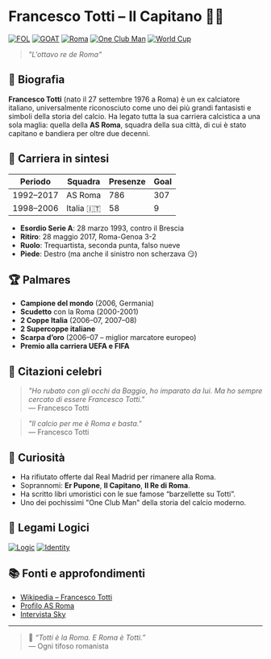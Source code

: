 # Francesco Totti – Il Capitano 🔶🐺

[![FOL](https://img.shields.io/badge/topic-First--Order%20Logic-yellow)](https://en.wikipedia.org/wiki/First-order_logic)
[![GOAT](https://img.shields.io/badge/status-Legendary-red)](https://en.wikipedia.org/wiki/Francesco_Totti)
[![Roma](https://img.shields.io/badge/team-AS%20Roma-maroon)](https://www.asroma.com/)
[![One Club Man](https://img.shields.io/badge/loyalty-One%20Club%20Man-orange)](https://en.wikipedia.org/wiki/One-club_man)
[![World Cup](https://img.shields.io/badge/FIFA%20World%20Cup-🏆%202006-blue)](https://en.wikipedia.org/wiki/2006_FIFA_World_Cup)

> *"L'ottavo re de Roma"* 

## 📜 Biografia

**Francesco Totti** (nato il 27 settembre 1976 a Roma) è un ex calciatore italiano, universalmente riconosciuto come uno dei più grandi fantasisti e simboli della storia del calcio. Ha legato tutta la sua carriera calcistica a una sola maglia: quella della **AS Roma**, squadra della sua città, di cui è stato capitano e bandiera per oltre due decenni.

## 📌 Carriera in sintesi

| Periodo     | Squadra    | Presenze | Goal |
|-------------|------------|----------|------|
| 1992–2017   | AS Roma    | 786      | 307  |
| 1998–2006   | Italia 🇮🇹 | 58       | 9    |

- **Esordio Serie A**: 28 marzo 1993, contro il Brescia
- **Ritiro**: 28 maggio 2017, Roma-Genoa 3-2
- **Ruolo**: Trequartista, seconda punta, falso nueve
- **Piede**: Destro (ma anche il sinistro non scherzava 😏)

## 🏆 Palmares

- **Campione del mondo** (2006, Germania)
- **Scudetto** con la Roma (2000-2001)
- **2 Coppe Italia** (2006–07, 2007–08)
- **2 Supercoppe italiane**
- **Scarpa d’oro** (2006–07 – miglior marcatore europeo)
- **Premio alla carriera UEFA e FIFA**

## 💬 Citazioni celebri

> _"Ho rubato con gli occhi da Baggio, ho imparato da lui. Ma ho sempre cercato di essere Francesco Totti."_  
> — Francesco Totti

> _"Il calcio per me è Roma e basta."_  
> — Francesco Totti

## 🧠 Curiosità

- Ha rifiutato offerte dal Real Madrid per rimanere alla Roma.
- Soprannomi: **Er Pupone**, **Il Capitano**, **Il Re di Roma**.
- Ha scritto libri umoristici con le sue famose “barzellette su Totti”.
- Uno dei pochissimi "One Club Man" della storia del calcio moderno.

## 🧩 Legami Logici

[![Logic](https://img.shields.io/badge/semantic-love%20%E2%89%A0%20transfer-lightgrey)](https://en.wikipedia.org/wiki/Loyalty)
[![Identity](https://img.shields.io/badge/%E2%88%83x(x%3DTotti)%20%E2%87%92%20x%20%E2%88%88%20Roma-black)](https://en.wikipedia.org/wiki/First-order_logic)

## 📚 Fonti e approfondimenti

- [Wikipedia – Francesco Totti](https://en.wikipedia.org/wiki/Francesco_Totti)
- [Profilo AS Roma](https://www.asroma.com/)
- [Intervista Sky](https://sport.sky.it/calcio/serie-a/2020/05/28/totti-ritiro-roma)

---

> 🧡 *“Totti è la Roma. E Roma è Totti.”*  
> — Ogni tifoso romanista

